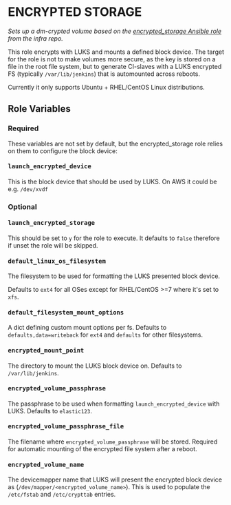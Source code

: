 ENCRYPTED STORAGE
=================

_Sets up a dm-crypted volume based on the [encrypted_storage Ansible role](https://github.com/elastic/infra/blob/master/ansible/roles/encrypted_storage/README.md) from the infra repo._

This role encrypts with LUKS and mounts a defined block device.  The
target for the role is not to make volumes more secure, as the key is
stored on a file in the root file system, but to generate
CI-slaves with a LUKS encrypted FS (typically `/var/lib/jenkins`) that is
automounted across reboots.

Currently it only supports Ubuntu + RHEL/CentOS Linux distributions.

Role Variables
--------------

### Required

These variables are not set by default, but the encrypted\_storage
role relies on them to configure the block device:

#### <kbd>launch\_encrypted\_device</kbd>

This is the block device that should be used by LUKS. On AWS it could be e.g. `/dev/xvdf`

### Optional

#### <kbd>launch\_encrypted\_storage</kbd>

This should be set to `y` for the role to execute. It defaults to `false`
therefore if unset the role will be skipped.

#### <kbd>default_linux_os_filesystem</kbd>

The filesystem to be used for formatting the LUKS presented block device.

Defaults to `ext4` for all OSes except for RHEL/CentOS >=7 where it's set to `xfs`.

#### <kbd>default_filesystem_mount_options</kbd>

A dict defining custom mount options per fs.
Defaults to `defaults,data=writeback` for `ext4` and `defaults` for other filesystems.

#### <kbd>encrypted\_mount\_point</kbd>

The directory to mount the LUKS block device on.
Defaults to `/var/lib/jenkins`.

#### <kbd>encrypted\_volume\_passphrase</kbd>

The passphrase to be used when formatting `launch_encrypted_device` with LUKS.
Defaults to `elastic123`.

#### <kbd>encrypted\_volume\_passphrase\_file</kbd>

The filename where `encrypted_volume_passphrase` will be stored.
Required for automatic mounting of the encrypted file system after a reboot.

#### <kbd>encrypted\_volume\_name</kbd>

The devicemapper name that LUKS will present the encrypted block
device as (`/dev/mapper/<encrypted_volume_name>`). This is used to
populate the `/etc/fstab` and `/etc/crypttab` entries.
